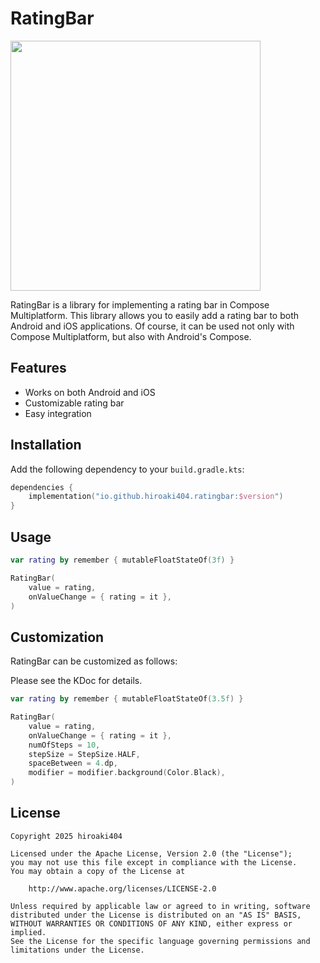 # RatingBar

<img src="https://github.com/user-attachments/assets/f40a0bb9-21d0-4712-a175-82584c5cddda" width="400">

RatingBar is a library for implementing a rating bar in Compose Multiplatform. This library allows
you to easily add a rating bar to both Android and iOS applications. Of course, it can be used not
only with Compose Multiplatform, but also with Android's Compose.

## Features

- Works on both Android and iOS
- Customizable rating bar
- Easy integration

## Installation

Add the following dependency to your `build.gradle.kts`:

```kotlin
dependencies {
    implementation("io.github.hiroaki404.ratingbar:$version")
}
```

## Usage

```kotlin
var rating by remember { mutableFloatStateOf(3f) }

RatingBar(
    value = rating,
    onValueChange = { rating = it },
)
```

## Customization

RatingBar can be customized as follows:

Please see the KDoc for details.

```kotlin
var rating by remember { mutableFloatStateOf(3.5f) }

RatingBar(
    value = rating,
    onValueChange = { rating = it },
    numOfSteps = 10,
    stepSize = StepSize.HALF,
    spaceBetween = 4.dp,
    modifier = modifier.background(Color.Black),
)
```

## License

```
Copyright 2025 hiroaki404

Licensed under the Apache License, Version 2.0 (the "License");
you may not use this file except in compliance with the License.
You may obtain a copy of the License at

    http://www.apache.org/licenses/LICENSE-2.0

Unless required by applicable law or agreed to in writing, software
distributed under the License is distributed on an "AS IS" BASIS,
WITHOUT WARRANTIES OR CONDITIONS OF ANY KIND, either express or implied.
See the License for the specific language governing permissions and
limitations under the License.
```
